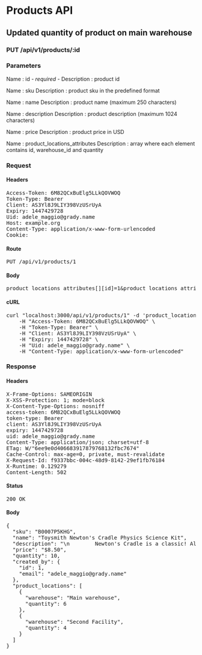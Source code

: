# Products API

## Updated quantity of product on main warehouse

### PUT /api/v1/products/:id

### Parameters

Name : id *- required -*
Description : product id

Name : sku
Description : product sku in the predefined format

Name : name
Description : product name (maximum 250 characters)

Name : description
Description : product description (maximum 1024 characters)

Name : price
Description : product price in USD

Name : product_locations_attributes
Description : array where each element contains id, warehouse_id and quantity

### Request

#### Headers

<pre>Access-Token: 6M82QCxBuElg5LLkQOVWOQ
Token-Type: Bearer
Client: AS3Yl8J9LIY398VzUSrUyA
Expiry: 1447429728
Uid: adele_maggio@grady.name
Host: example.org
Content-Type: application/x-www-form-urlencoded
Cookie: </pre>

#### Route

<pre>PUT /api/v1/products/1</pre>

#### Body

<pre>product_locations_attributes[][id]=1&product_locations_attributes[][quantity]=6</pre>

#### cURL

<pre class="request">curl &quot;localhost:3000/api/v1/products/1&quot; -d &#39;product_locations_attributes[][id]=1&amp;product_locations_attributes[][quantity]=6&#39; -X PUT \
	-H &quot;Access-Token: 6M82QCxBuElg5LLkQOVWOQ&quot; \
	-H &quot;Token-Type: Bearer&quot; \
	-H &quot;Client: AS3Yl8J9LIY398VzUSrUyA&quot; \
	-H &quot;Expiry: 1447429728&quot; \
	-H &quot;Uid: adele_maggio@grady.name&quot; \
	-H &quot;Content-Type: application/x-www-form-urlencoded&quot;</pre>

### Response

#### Headers

<pre>X-Frame-Options: SAMEORIGIN
X-XSS-Protection: 1; mode=block
X-Content-Type-Options: nosniff
access-token: 6M82QCxBuElg5LLkQOVWOQ
token-type: Bearer
client: AS3Yl8J9LIY398VzUSrUyA
expiry: 1447429728
uid: adele_maggio@grady.name
Content-Type: application/json; charset=utf-8
ETag: W/&quot;6ee9e0d406683917879768132fbc7674&quot;
Cache-Control: max-age=0, private, must-revalidate
X-Request-Id: f9337bbc-004c-48d9-8142-29ef1fb76184
X-Runtime: 0.129279
Content-Length: 502</pre>

#### Status

<pre>200 OK</pre>

#### Body

<pre>{
  "sku": "B0007P5KHG",
  "name": "Toysmith Newton's Cradle Physics Science Kit",
  "description": "\n        Newton's Cradle is a classic! Also known as balance balls, \n        these steel balls keep you entertained throughout the day. Pull back \n        one or more of the balls and let them drop down.\n      ",
  "price": "$8.50",
  "quantity": 10,
  "created_by": {
    "id": 1,
    "email": "adele_maggio@grady.name"
  },
  "product_locations": [
    {
      "warehouse": "Main warehouse",
      "quantity": 6
    },
    {
      "warehouse": "Second Facility",
      "quantity": 4
    }
  ]
}</pre>
